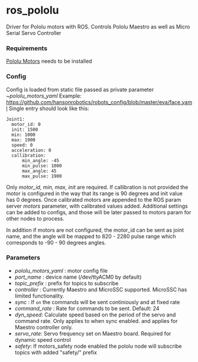 # ros_pololu
Driver for Pololu motors with ROS.
Controls Pololu Maestro as well as Micro Serial Servo Controller 

### Requirements 
[Pololu Motors](https://github.com/hansonrobotics/pololu-motors) needs to be installed

### Config 
Config is loaded from static file passed as private parameter *~pololu_motors_yaml*
Example: https://github.com/hansonrobotics/robots_config/blob/master/eva/face.yaml
Single entry should look like this:
```
Joint1:
  motor_id: 0
  init: 1500
  min: 1000
  max: 1900
  speed: 0
  acceleration: 0
  callibration: 
      min_angle: -45
      min_pulse: 1000
      max_angle: 45
      max_pulse: 1900
```
Only *motor_id, min, max, init*  are required. If callibration is not provided the motor is configured in the way that its range is 90 degrees and init value has 0 degrees.
Once calibrated motors are appended to the ROS param server *motors* parameter, with calibrated values added. 
Additional settings can be added to configs, and those will be later passed to motors param for other nodes to process.

In addition if motors are not configured, the motor_id can be sent as joint name, and the angle will be mapped to 820 - 2280 pulse range which corresponds to -90 - 90 degrees angles.

### Parameters
 - *pololu_motors_yaml* : motor config file
 - *port_name* : device name (/dev/ttyACM0 by default)
 - *topic_prefix* : prefix for topics to subscribe
 - *controller* : Currently Maestro and MicroSSC supported. MicroSSC has limited functionality.
 - *sync* : If `on` the commands will be sent continiously and at fixed rate
 - *command_rate* : Rate for commands to be sent. Default: 24
 - *dyn_speed*: Calculate speed based on the period of the servo and command rate. Only applies to when sync enabled. and applies for Maestro controller only.
 - *servo_rate*: Servo frequency set on Maestro board. Required for dynamic speed control
 - *safety*: If motors_safety node enabled the pololu node will subscribe topics with added "safety/" prefix